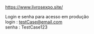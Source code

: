 https://www.livrosexpo.site/


Login e senha para acesso em produção <br/>
login : testCase@email.com <br/>
senha : TestCase123
